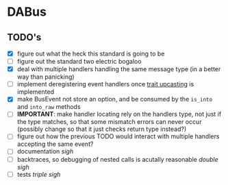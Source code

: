 # DABus

## TODO's

- [x] figure out what the heck this standard is going to be
- [ ] figure out the standard two electric bogaloo
- [x] deal with multiple handlers handling the same message type (in a better way than panicking)
- [ ] implement deregistering event handlers once [trait upcasting](https://github.com/rust-lang/rust/issues/65991) is implemented
- [x] make BusEvent not store an option, and be consumed by the `is_into` and `into_raw` methods
- [ ] **IMPORTANT**: make handler locating rely on the handlers type, not just if the type matches, so that some mismatch errors can never occur (possibly change so that it just checks return type instead?)
- [ ] figure out how the previous TODO would interact with multiple handlers accepting the same event?
- [ ] documentation *sigh*
- [ ] backtraces, so debugging of nested calls is acutally reasonable *double sigh*
- [ ] tests *triple sigh*

